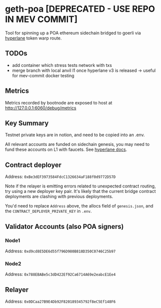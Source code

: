# geth-poa [DEPRECATED - USE REPO IN MEV COMMIT]

Tool for spinning up a POA ethereum sidechain bridged to goerli via [hyperlane](https://www.hyperlane.xyz/) token warp route.

## TODOs

* add container which stress tests network with txs
* merge branch with local anvil l1 once hyperlane v3 is released -> useful for mev-commit docker testing 

## Metrics

Metrics recorded by bootnode are exposed to host at http://127.0.0.1:6060/debug/metrics

## Key Summary

Testnet private keys are in notion, and need to be copied into an .env.

All relevant accounts are funded on sidechain genesis, you may need to fund these accounts on L1 with faucets. See [hyperlane docs](https://docs.hyperlane.xyz/docs/deploy/deploy-hyperlane#1.-setup-keys).

## Contract deployer

Address:    `0xBe3dEF3973584FdcC1326634aF188f0d9772D57D`

Note if the relayer is emitting errors related to unexpected contract routing, try using a new deployer key pair. It's likely that the current bridge contract deployments are clashing with previous deployments.   

You'd need to replace `Address` above, the allocs field of `genesis.json`, and the `CONTRACT_DEPLOYER_PRIVATE_KEY` in `.env`.

## Validator Accounts (also POA signers)

### Node1

Address:     `0xd9cd8E5DE6d55f796D980B818D350C0746C25b97`

### Node2

Address:     `0x788EBABe5c3dD422Ef92Ca6714A69e2eabcE1Ee4`

## Relayer

Address:     `0x0DCaa27B9E4Db92F820189345792f8eC5Ef148F6`

